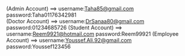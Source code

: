 (Admin Account) ==>     username:Taha85@gmail.com             password:Taha01176342981
<br>
(Doctor Account) ==>    username:DrSanaa80@gmail.com          password:01234685726
(Student Account) ==>   username:Reem9921@hotmail.com         password:Reem99921
(Employee Account) ==>  username:Youssef.Ali.92@gmail.com     password:Youssef123456
